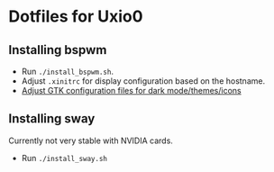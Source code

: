 # Dotfiles for Uxio0

## Installing bspwm
- Run `./install_bspwm.sh`.
- Adjust `.xinitrc` for display configuration based on the hostname.
- [Adjust GTK configuration files for dark mode/themes/icons](https://wiki.archlinux.org/title/GTK#Basic_theme_configuration)

## Installing sway
Currently not very stable with NVIDIA cards.

- Run `./install_sway.sh`
